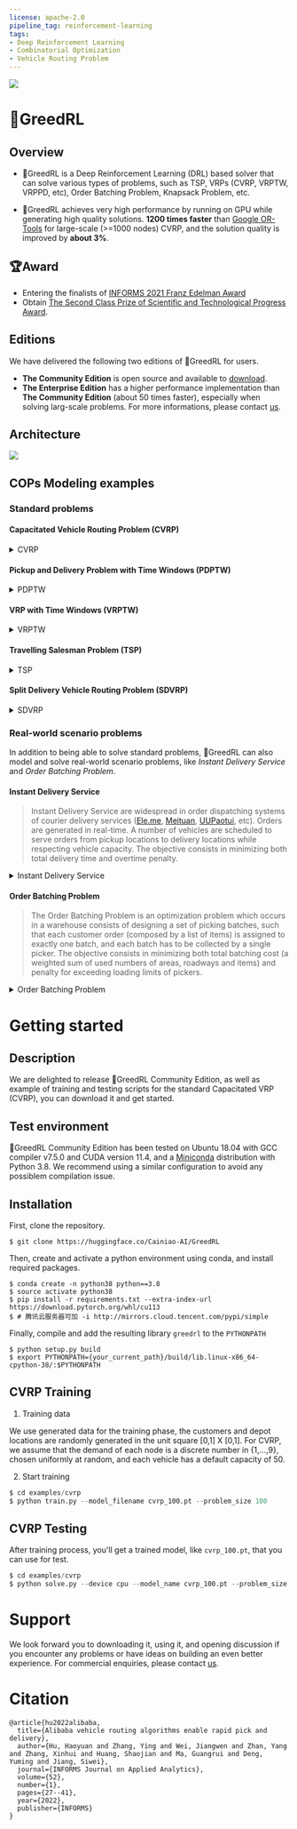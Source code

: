 ```yaml
---
license: apache-2.0
pipeline_tag: reinforcement-learning
tags:
- Deep Reinforcement Learning
- Combinatorial Optimization
- Vehicle Routing Problem
---
```


![](./images/GREEDRL-Logo-Original-640.png)


# 🤠GreedRL


## Overview

- 🤠GreedRL is a Deep Reinforcement Learning (DRL) based solver that can solve various types of problems, such as TSP, VRPs (CVRP, VRPTW, VRPPD, etc), Order Batching Problem, Knapsack Problem, etc.

- 🤠GreedRL achieves very high performance by running on GPU while generating high quality solutions.
  **1200 times faster** than [Google OR-Tools](https://developers.google.com/optimization) for large-scale (>=1000 nodes) CVRP, and the solution quality is improved by **about 3%**.

## 🏆Award

- Entering the finalists of [INFORMS 2021 Franz Edelman Award](https://www.informs.org/Resource-Center/Video-Library/Edelman-Competition-Videos/2021-Edelman-Competition-Videos/2021-Edelman-Finalist-Alibaba)
- Obtain [The Second Class Prize of Scientific and Technological Progress Award](https://www.ccf.org.cn/Awards/Awards/2022-11-08/776110.shtml).

## Editions

We have delivered the following two editions of 🤠GreedRL for users.

- **The Community Edition** is open source and available to [download](https://huggingface.co/Cainiao-AI/GreedRL).
- **The Enterprise Edition** has a higher performance implementation than **The Community Edition** (about 50 times faster), especially when solving larg-scale problems. For more informations, please contact <a href="mailto:jiangwen.wjw@alibaba-inc.com">us</a>.


## Architecture
![](./images/GREEDRL-Framwork_en.png)

## COPs Modeling examples

### Standard problems

#### Capacitated Vehicle Routing Problem (CVRP)
<details>
    <summary>CVRP</summary>

```python
from greedrl.feature import *
from greedrl.variable import *
from greedrl.function import *
from greedrl import Problem, Solution, Solver
from greedrl import runner

features = [continuous_feature('task_demand'),
            continuous_feature('worker_weight_limit'),
            continuous_feature('distance_matrix'),
            variable_feature('distance_this_to_task'),
            variable_feature('distance_task_to_end')]

variables = [task_demand_now('task_demand_now', feature='task_demand'),
             task_demand_now('task_demand_this', feature='task_demand', only_this=True),
             feature_variable('task_weight'),
             worker_variable('worker_weight_limit'),
             worker_used_resource('worker_used_weight', task_require='task_weight'),
             edge_variable('distance_last_to_this', feature='distance_matrix', last_to_this=True),
             edge_variable('distance_this_to_task', feature='distance_matrix', this_to_task=True),
             edge_variable('distance_task_to_end', feature='distance_matrix', task_to_end=True)]


class Constraint:

    def do_task(self):
        return self.task_demand_this

    def mask_task(self):
        # 已经完成的任务
        mask = self.task_demand_now <= 0
        # 车辆容量限制
        worker_weight_limit = self.worker_weight_limit - self.worker_used_weight
        mask |= self.task_demand_now * self.task_weight > worker_weight_limit[:, None]
        return mask

    def finished(self):
        return torch.all(self.task_demand_now <= 0, 1)


class Objective:

    def step_worker_end(self):
        return self.distance_last_to_this

    def step_task(self):
        return self.distance_last_to_this
```

</details>

#### Pickup and Delivery Problem with Time Windows (PDPTW)
<details>
    <summary>PDPTW</summary>

```python
from greedrl.model import runner
from greedrl.feature import *
from greedrl.variable import *
from greedrl.function import *
from greedrl import Problem, Solution, Solver

features = [local_category('task_group'),
            global_category('task_priority', 2),
            variable_feature('distance_this_to_task'),
            variable_feature('distance_task_to_end')]

variables = [task_demand_now('task_demand_now', feature='task_demand'),
             task_demand_now('task_demand_this', feature='task_demand', only_this=True),
             feature_variable('task_weight'),
             feature_variable('task_group'),
             feature_variable('task_priority'),
             feature_variable('task_due_time2', feature='task_due_time'),
             task_variable('task_due_time'),
             task_variable('task_service_time'),
             task_variable('task_due_time_penalty'),
             worker_variable('worker_basic_cost'),
             worker_variable('worker_distance_cost'),
             worker_variable('worker_due_time'),
             worker_variable('worker_weight_limit'),
             worker_used_resource('worker_used_weight', task_require='task_weight'),
             worker_used_resource('worker_used_time', 'distance_matrix', 'task_service_time', 'task_ready_time',
                                  'worker_ready_time'),
             edge_variable('distance_last_to_this', feature='distance_matrix', last_to_this=True),
             edge_variable('distance_this_to_task', feature='distance_matrix', this_to_task=True),
             edge_variable('distance_task_to_end', feature='distance_matrix', task_to_end=True)]


class Constraint:

    def do_task(self):
        return self.task_demand_this

    def mask_worker_end(self):
        return task_group_split(self.task_group, self.task_demand_now <= 0)

    def mask_task(self):
        mask = self.task_demand_now <= 0
        mask |= task_group_priority(self.task_group, self.task_priority, mask)

        worker_used_time = self.worker_used_time[:, None] + self.distance_this_to_task
        mask |= (worker_used_time > self.task_due_time2) & (self.task_priority == 0)

        # 容量约束
        worker_weight_limit = self.worker_weight_limit - self.worker_used_weight
        mask |= self.task_demand_now * self.task_weight > worker_weight_limit[:, None]
        return mask

    def finished(self):
        return torch.all(self.task_demand_now <= 0, 1)


class Objective:

    def step_worker_start(self):
        return self.worker_basic_cost

    def step_worker_end(self):
        feasible = self.worker_used_time <= self.worker_due_time
        return self.distance_last_to_this * self.worker_distance_cost, feasible

    def step_task(self):
        worker_used_time = self.worker_used_time - self.task_service_time
        feasible = worker_used_time <= self.task_due_time
        feasible &= worker_used_time <= self.worker_due_time
        cost = self.distance_last_to_this * self.worker_distance_cost
        return torch.where(feasible, cost, cost + self.task_due_time_penalty), feasible
```

</details>


#### VRP with Time Windows (VRPTW)
<details>
    <summary>VRPTW</summary>

```python
from greedrl import Problem, Solution, Solver
from greedrl.feature import *
from greedrl.variable import *
from greedrl.function import *
from greedrl.model import runner
from greedrl.myenv import VrptwEnv

features = [continuous_feature('worker_weight_limit'),
            continuous_feature('worker_ready_time'),
            continuous_feature('worker_due_time'),
            continuous_feature('worker_basic_cost'),
            continuous_feature('worker_distance_cost'),
            continuous_feature('task_demand'),
            continuous_feature('task_weight'),
            continuous_feature('task_ready_time'),
            continuous_feature('task_due_time'),
            continuous_feature('task_service_time'),
            continuous_feature('distance_matrix')]

variables = [task_demand_now('task_demand_now', feature='task_demand'),
             task_demand_now('task_demand_this', feature='task_demand', only_this=True),
             feature_variable('task_weight'),
             feature_variable('task_due_time'),
             feature_variable('task_ready_time'),
             feature_variable('task_service_time'),
             worker_variable('worker_weight_limit'),
             worker_variable('worker_due_time'),
             worker_variable('worker_basic_cost'),
             worker_variable('worker_distance_cost'),
             worker_used_resource('worker_used_weight', task_require='task_weight'),
             worker_used_resource('worker_used_time', 'distance_matrix', 'task_service_time', 'task_ready_time',
                'worker_ready_time'),
             edge_variable('distance_last_to_this', feature='distance_matrix', last_to_this=True),
             edge_variable('distance_this_to_task', feature='distance_matrix', this_to_task=True),
             edge_variable('distance_task_to_end', feature='distance_matrix', task_to_end=True)]


class Constraint:

    def do_task(self):
        return self.task_demand_this

    def mask_task(self):
        # 已经完成的任务
        mask = self.task_demand_now <= 0
        # 车辆容量限制
        worker_weight_limit = self.worker_weight_limit - self.worker_used_weight
        mask |= self.task_demand_now * self.task_weight > worker_weight_limit[:, None]

        worker_used_time = self.worker_used_time[:, None] + self.distance_this_to_task
        mask |= worker_used_time > self.task_due_time

        worker_used_time = torch.max(worker_used_time, self.task_ready_time)
        worker_used_time += self.task_service_time
        worker_used_time += self.distance_task_to_end
        mask |= worker_used_time > self.worker_due_time[:, None]

        return mask

    def finished(self):
        return torch.all(self.task_demand_now <= 0, 1)


class Objective:

    def step_worker_start(self):
        return self.worker_basic_cost

    def step_worker_end(self):
        return self.distance_last_to_this * self.worker_distance_cost

    def step_task(self):
        return self.distance_last_to_this * self.worker_distance_cost
```

</details>

#### Travelling Salesman Problem (TSP)
<details>
    <summary>TSP</summary>

```python
from greedrl.feature import *
from greedrl.variable import *
from greedrl import Problem
from greedrl import runner

features = [continuous_feature('task_location'),
            variable_feature('distance_this_to_task'),
            variable_feature('distance_task_to_end')]

variables = [task_demand_now('task_demand_now', feature='task_demand'),
             task_demand_now('task_demand_this', feature='task_demand', only_this=True),
             edge_variable('distance_last_to_this', feature='distance_matrix', last_to_this=True),
             edge_variable('distance_this_to_task', feature='distance_matrix', this_to_task=True),
             edge_variable('distance_task_to_end', feature='distance_matrix', task_to_end=True),
             edge_variable('distance_last_to_loop', feature='distance_matrix', last_to_loop=True)]


class Constraint:

    def do_task(self):
        return self.task_demand_this

    def mask_task(self):
        mask = self.task_demand_now <= 0
        return mask

    def mask_worker_end(self):
        return torch.any(self.task_demand_now > 0, 1)

    def finished(self):
        return torch.all(self.task_demand_now <= 0, 1)


class Objective:

    def step_worker_end(self):
        return self.distance_last_to_loop

    def step_task(self):
        return self.distance_last_to_this
```

</details>

#### Split Delivery Vehicle Routing Problem (SDVRP)
<details>
    <summary>SDVRP</summary>

```python
from greedrl.feature import *
from greedrl.variable import *
from greedrl import Problem
from greedrl import runner

features = [continuous_feature('task_demand'),
            continuous_feature('worker_weight_limit'),
            continuous_feature('distance_matrix'),
            variable_feature('distance_this_to_task'),
            variable_feature('distance_task_to_end')]

variables = [task_demand_now('task_demand'),
             task_demand_now('task_demand_this', feature='task_demand', only_this=True),
             feature_variable('task_weight'),
             task_variable('task_weight_this', feature='task_weight'),
             worker_variable('worker_weight_limit'),
             worker_used_resource('worker_used_weight', task_require='task_weight'),
             edge_variable('distance_last_to_this', feature='distance_matrix', last_to_this=True)]


class Constraint:

    def do_task(self):
        worker_weight_limit = self.worker_weight_limit - self.worker_used_weight
        return torch.min(self.task_demand_this, worker_weight_limit // self.task_weight_this)

    def mask_task(self):
        mask = self.task_demand <= 0
        worker_weight_limit = self.worker_weight_limit - self.worker_used_weight
        mask |= self.task_weight > worker_weight_limit[:, None]
        return mask

    def finished(self):
        return torch.all(self.task_demand <= 0, 1)


class Objective:

    def step_worker_end(self):
        return self.distance_last_to_this

    def step_task(self):
        return self.distance_last_to_this
```

</details>

### Real-world scenario problems

In addition to being able to solve standard problems, 🤠GreedRL can also model and solve real-world scenario problems, like *Instant Delivery Service* and *Order Batching Problem*.

#### Instant Delivery Service

> Instant Delivery Service are widespread in order dispatching systems of courier delivery services ([Ele.me](https://www.ele.me/), [Meituan](https://waimai.meituan.com/), [UUPaotui](https://www.uupt.com/index.htm), etc).
> Orders are generated in real-time. A number of vehicles are scheduled to serve orders from pickup locations to delivery locations while respecting vehicle capacity. The objective consists in minimizing both total delivery time and overtime penalty.


<details>
    <summary>Instant Delivery Service</summary>

```python
from greedrl.feature import *
from greedrl.variable import *
from greedrl.function import *
from greedrl import Problem
from greedrl import runner

features = [local_category('task_order'),
            global_category('task_type', 2),
            global_category('task_new_order', 2),
            variable_feature('time_this_to_task'),
            continuous_feature('x_time_matrix'),
            continuous_feature('task_due_time_x'),
            continuous_feature('worker_task_mask')]

variables = [task_demand_now('task_demand_now', feature='task_demand'),
             task_demand_now('task_demand_this', feature='task_demand', only_this=True),
             task_variable('task_pickup_this', feature='task_pickup'),
             task_variable('task_due_time_this', feature='task_due_time'),
             feature_variable('task_order', feature='task_order'),
             feature_variable('task_type', feature='task_type'),
             feature_variable('task_new_pickup', feature='task_new_pickup'),
             feature_variable('worker_task_mask', feature='worker_task_mask'),
             worker_count_now('worker_count_now', feature='worker_count'),
             worker_variable('worker_min_old_task_this', feature='worker_min_old_task'),
             worker_variable('worker_max_new_order_this', feature='worker_max_new_order'),
             worker_variable('worker_task_mask_this', feature='worker_task_mask'),
             worker_used_resource('worker_used_old_task', task_require='task_old'),
             worker_used_resource('worker_used_new_order', task_require='task_new_pickup'),
             worker_used_resource('worker_used_time', edge_require='time_matrix'),
             edge_variable('time_this_to_task', feature='x_time_matrix', this_to_task=True)]


class Constraint:

    def do_task(self):
        return self.task_demand_this

    def mask_worker_start(self):
        mask = self.worker_count_now <= 0

        finished = self.task_demand_now <= 0
        worker_task_mask = self.worker_task_mask | finished[:, None, :]
        mask |= torch.all(worker_task_mask, 2)

        return mask

    def mask_worker_end(self):
        mask = self.worker_used_old_task < self.worker_min_old_task_this
        mask |= task_group_split(self.task_order, self.task_demand_now <= 0)
        return mask

    def mask_task(self):
        mask = self.task_demand_now <= 0

        mask |= task_group_priority(self.task_order, self.task_type, mask)

        worker_max_new_order = self.worker_max_new_order_this - self.worker_used_new_order
        mask |= self.task_new_pickup > worker_max_new_order[:, None]

        mask |= self.worker_task_mask_this

        return mask

    def finished(self):
        worker_mask = self.worker_count_now <= 0
        task_mask = self.task_demand_now <= 0
        worker_task_mask = worker_mask[:, :, None] | task_mask[:, None, :]

        worker_task_mask |= self.worker_task_mask
        batch_size = worker_task_mask.size(0)
        worker_task_mask = worker_task_mask.view(batch_size, -1)
        return worker_task_mask.all(1)


class Objective:

    def step_task(self):
        over_time = (self.worker_used_time - self.task_due_time_this).clamp(min=0)
        pickup_time = self.worker_used_time * self.task_pickup_this
        return self.worker_used_time + over_time + pickup_time

    def step_finish(self):
        return self.task_demand_now.sum(1) * 1000
```

</details>

#### Order Batching Problem
> The Order Batching Problem is an optimization problem which occurs in a warehouse consists of designing a set of picking batches, such that each customer order (composed by a list of items) is assigned to exactly one batch,
> and each batch has to be collected by a single picker. The objective consists in minimizing both total batching cost (a weighted sum of used numbers of areas, roadways and items) and penalty for exceeding loading limits of pickers.

<details>
    <summary>Order Batching Problem</summary>

```python
from greedrl import Problem, Solver
from greedrl.feature import *
from greedrl.variable import *
from greedrl import runner


features = [local_feature('task_area'),
            local_feature('task_roadway'),
            local_feature('task_area_group'),
            sparse_local_feature('task_item_id', 'task_item_num'),
            sparse_local_feature('task_item_owner_id', 'task_item_num'),
            variable_feature('worker_task_item'),
            variable_feature('worker_used_roadway'),
            variable_feature('worker_used_area')]

variables = [task_demand_now('task_demand_now', feature='task_demand'),
             task_demand_now('task_demand_this', feature='task_demand', only_this=True),
             feature_variable('task_item_id'),
             feature_variable('task_item_num'),
             feature_variable('task_item_owner_id'),
             feature_variable('task_area'),
             feature_variable('task_area_group'),
             feature_variable('task_load'),
             feature_variable('task_group'),
             worker_variable('worker_load_limit'),
             worker_variable('worker_area_limit'),
             worker_variable('worker_area_group_limit'),
             worker_task_item('worker_task_item', item_id='task_item_id', item_num='task_item_num'),
             worker_task_item('worker_task_item_owner', item_id='task_item_owner_id', item_num='task_item_num'),
             worker_used_resource('worker_used_load', task_require='task_load'),
             worker_used_resource('worker_used_area', task_require='task_area'),
             worker_used_resource('worker_used_roadway', task_require='task_roadway'),
             worker_used_resource('worker_used_area_group', task_require='task_area_group')]


class Constraint:

    def do_task(self):
        return self.task_demand_this

    def mask_worker_end(self):
        return self.worker_used_load < self.worker_load_limit

    def mask_task(self):
        # completed tasks
        mask = self.task_demand_now <= 0
        # mask |= task_group_priority(self.task_group, self.task_out_stock_time, mask)

        NT = self.task_item_id.size(1)
        worker_task_item = self.worker_task_item[:, None, :]
        worker_task_item = worker_task_item.expand(-1, NT, -1)
        task_item_in_worker = worker_task_item.gather(2, self.task_item_id.long())
        task_item_in_worker = (task_item_in_worker > 0) & (self.task_item_num > 0)

        worker_task_item_owner = self.worker_task_item_owner[:, None, :]
        worker_task_item_owner = worker_task_item_owner.expand(-1, NT, -1)
        task_item_owner_in_worker = worker_task_item_owner.gather(2, self.task_item_owner_id.long())
        task_item_owner_in_worker = (task_item_owner_in_worker > 0) & (self.task_item_num > 0)

        # 
        mask |= torch.any(task_item_in_worker & ~task_item_owner_in_worker, 2)

        worker_load_limit = self.worker_load_limit - self.worker_used_load
        mask |= (self.task_load > worker_load_limit[:, None])

        task_area = self.task_area + self.worker_used_area[:, None, :]
        task_area_num = task_area.clamp(0, 1).sum(2, dtype=torch.int32)
        mask |= (task_area_num > self.worker_area_limit[:, None])

        tak_area_group = self.task_area_group + self.worker_used_area_group[:, None, :]
        tak_area_group_num = tak_area_group.clamp(0, 1).sum(2, dtype=torch.int32)
        mask |= (tak_area_group_num > self.worker_area_group_limit[:, None])

        return mask

    def finished(self):
        return torch.all(self.task_demand_now <= 0, 1)


class Objective:

    def step_worker_end(self):
        area_num = self.worker_used_area.clamp(0, 1).sum(1)
        roadway_num = self.worker_used_roadway.clamp(0, 1).sum(1)
        item_num = self.worker_task_item.clamp(0, 1).sum(1)
        penalty = (self.worker_load_limit - self.worker_used_load) * 10
        return area_num * 100 + roadway_num * 10 + item_num + penalty
```

</details>


#
#
# Getting started

## Description
We are delighted to release 🤠GreedRL Community Edition, as well as example of training and testing scripts for the standard Capacitated VRP (CVRP), you can download it and get started.

## Test environment
🤠GreedRL Community Edition has been tested on Ubuntu 18.04 with GCC compiler v7.5.0 and CUDA version 11.4, and a [Miniconda](https://docs.conda.io/en/latest/miniconda.html#system-requirements) distribution with Python 3.8. We recommend using a similar configuration to avoid any possiblem compilation issue.

## Installation
First, clone the repository.
```aidl
$ git clone https://huggingface.co/Cainiao-AI/GreedRL
```
Then, create and activate a python environment using conda, and install required packages.
```aidl
$ conda create -n python38 python==3.8
$ source activate python38
$ pip install -r requirements.txt --extra-index-url https://download.pytorch.org/whl/cu113
$ # 腾讯云服务器可加 -i http://mirrors.cloud.tencent.com/pypi/simple
```
Finally, compile and add the resulting library `greedrl` to the `PYTHONPATH`
```aidl
$ python setup.py build
$ export PYTHONPATH={your_current_path}/build/lib.linux-x86_64-cpython-38/:$PYTHONPATH
```

## CVRP Training

1. Training data

We use generated data for the training phase, the customers and depot locations are randomly generated in the unit square [0,1] X [0,1]. For CVRP, we assume that the demand of each node is a discrete number in {1,...,9}, chosen uniformly at random, and each vehicle has a default capacity of 50.


2. Start training
```python
$ cd examples/cvrp
$ python train.py --model_filename cvrp_100.pt --problem_size 100
```

## CVRP Testing

After training process, you'll get a trained model, like `cvrp_100.pt`, that you can use for test.

```python
$ cd examples/cvrp
$ python solve.py --device cpu --model_name cvrp_100.pt --problem_size 100
```

# Support
We look forward you to downloading it, using it, and opening discussion if you encounter any problems or have ideas on building an even better experience.
For commercial enquiries, please contact <a href="mailto:jiangwen.wjw@alibaba-inc.com">us</a>.

# Citation
```
@article{hu2022alibaba,
  title={Alibaba vehicle routing algorithms enable rapid pick and delivery},
  author={Hu, Haoyuan and Zhang, Ying and Wei, Jiangwen and Zhan, Yang and Zhang, Xinhui and Huang, Shaojian and Ma, Guangrui and Deng, Yuming and Jiang, Siwei},
  journal={INFORMS Journal on Applied Analytics},
  volume={52},
  number={1},
  pages={27--41},
  year={2022},
  publisher={INFORMS}
}
```
